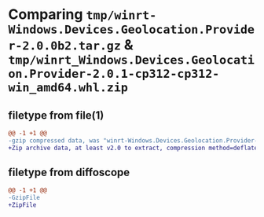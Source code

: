 # Comparing `tmp/winrt-Windows.Devices.Geolocation.Provider-2.0.0b2.tar.gz` & `tmp/winrt_Windows.Devices.Geolocation.Provider-2.0.1-cp312-cp312-win_amd64.whl.zip`

## filetype from file(1)

```diff
@@ -1 +1 @@
-gzip compressed data, was "winrt-Windows.Devices.Geolocation.Provider-2.0.0b2.tar", last modified: Sat Dec  2 18:21:19 2023, max compression
+Zip archive data, at least v2.0 to extract, compression method=deflate
```

## filetype from diffoscope

```diff
@@ -1 +1 @@
-GzipFile
+ZipFile
```

